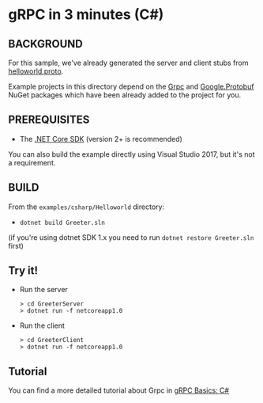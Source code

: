 gRPC in 3 minutes (C#)
========================

BACKGROUND
-------------
For this sample, we've already generated the server and client stubs from [helloworld.proto][].

Example projects in this directory depend on the [Grpc](https://www.nuget.org/packages/Grpc/)
and [Google.Protobuf](https://www.nuget.org/packages/Google.Protobuf/) NuGet packages
which have been already added to the project for you.

PREREQUISITES
-------------

- The [.NET Core SDK](https://www.microsoft.com/net/core) (version 2+ is recommended)

You can also build the example directly using Visual Studio 2017, but it's not a requirement.

BUILD
-------

From the `examples/csharp/Helloworld` directory:

- `dotnet build Greeter.sln`

(if you're using dotnet SDK 1.x you need to run `dotnet restore Greeter.sln` first)

Try it!
-------

- Run the server

  ```
  > cd GreeterServer
  > dotnet run -f netcoreapp1.0
  ```

- Run the client

  ```
  > cd GreeterClient
  > dotnet run -f netcoreapp1.0
  ```

Tutorial
--------

You can find a more detailed tutorial about Grpc in [gRPC Basics: C#][]

[helloworld.proto]:../../protos/helloworld.proto
[gRPC Basics: C#]:https://grpc.io/docs/tutorials/basic/csharp.html
